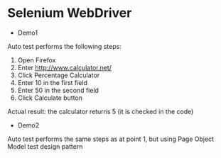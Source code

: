 # Selenium WebDriver

- Demo1 

Auto test performs the following steps:
1. Open Firefox
2. Enter http://www.calculator.net/
3. Click Percentage Calculator
4. Enter 10 in the first field
5. Enter 50 in the second field
6. Click Calculate button

Actual result: the calculator returns 5 (it is checked in the code)

- Demo2

Auto test performs the same steps as at point 1, but using Page Object Model test design pattern
